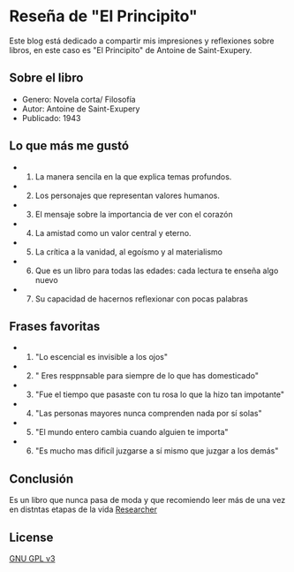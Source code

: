 # Reseña de  "El Principito"
Este blog está dedicado a compartir mis impresiones y reflexiones sobre libros, en este caso es "El Principito" de Antoine de Saint-Exupery.

## Sobre el libro
* Genero: Novela corta/ Filosofía
* Autor: Antoine de Saint-Exupery
* Publicado: 1943

## Lo que más me gustó

* 1. La manera sencila en la que explica temas profundos.
* 2. Los personajes que representan valores humanos.
* 3. El mensaje sobre la importancia de ver con el corazón
* 4. La amistad como un valor central y eterno.
* 5. La crítica a la vanidad, al egoísmo y al materialismo
* 6. Que es un libro para todas las edades: cada lectura te enseña algo nuevo
* 7. Su capacidad de hacernos reflexionar con pocas palabras

## Frases favoritas
* 1. "Lo escencial es invisible a los ojos"
* 2. " Eres resppnsable para siempre de lo que has domesticado"
* 3. "Fue el tiempo que pasaste con tu rosa lo que la hizo tan impotante"
* 4. "Las personas mayores nunca comprenden nada por sí solas"
* 5. "El mundo entero cambia cuando alguien te importa"
* 6. "Es mucho mas dificíl juzgarse a sí mismo que juzgar a los demás"

## Conclusión
Es un libro que nunca pasa de moda y que recomiendo leer más de una vez en distntas etapas de la vida
[Researcher](https://github.com/ankitsultana/researcher)

## License
[GNU GPL v3](LICENSE)
